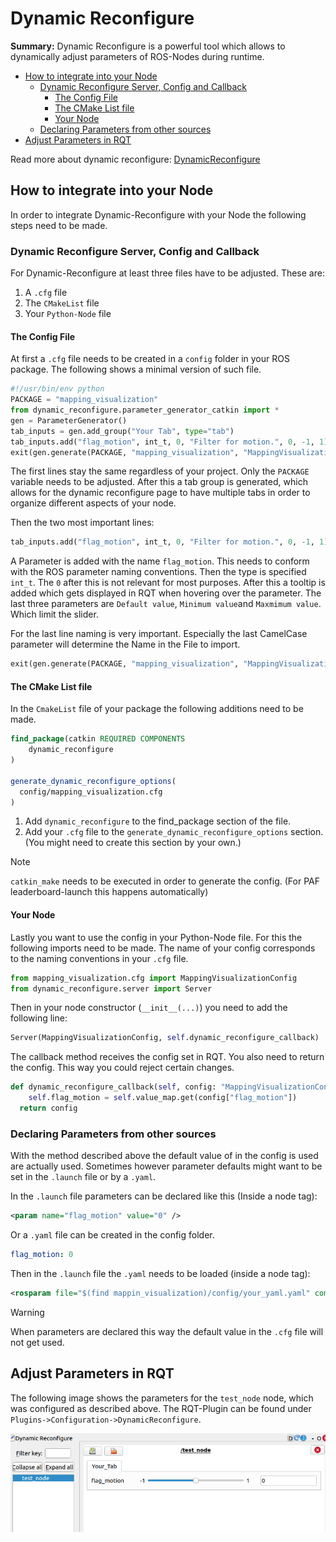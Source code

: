 # Dynamic Reconfigure

**Summary:** Dynamic Reconfigure is a powerful tool which allows to dynamically adjust parameters of ROS-Nodes during runtime.

- [How to integrate into your Node](#how-to-integrate-into-your-node)
  - [Dynamic Reconfigure Server, Config and Callback](#dynamic-reconfigure-server-config-and-callback)
    - [The Config File](#the-config-file)
    - [The CMake List file](#the-cmake-list-file)
    - [Your Node](#your-node)
  - [Declaring Parameters from other sources](#declaring-parameters-from-other-sources)
- [Adjust Parameters in RQT](#adjust-parameters-in-rqt)

Read more about dynamic reconfigure: [DynamicReconfigure](https://wiki.ros.org/dynamic_reconfigure/Tutorials/HowToWriteYourFirstCfgFile/catkin)

## How to integrate into your Node

In order to integrate Dynamic-Reconfigure with your Node the following steps need to be made.

### Dynamic Reconfigure Server, Config and Callback

For Dynamic-Reconfigure at least three files have to be adjusted. These are:

 1. A `.cfg` file
 2. The `CMakeList` file
 3. Your `Python-Node` file

#### The Config File

At first a `.cfg` file needs to be created in a `config` folder in your ROS package.
The following shows a minimal version of such file.

```python
#!/usr/bin/env python
PACKAGE = "mapping_visualization"
from dynamic_reconfigure.parameter_generator_catkin import *
gen = ParameterGenerator()
tab_inputs = gen.add_group("Your Tab", type="tab")
tab_inputs.add("flag_motion", int_t, 0, "Filter for motion.", 0, -1, 1)
exit(gen.generate(PACKAGE, "mapping_visualization", "MappingVisualization"))
```

The first lines stay the same regardless of your project. Only the `PACKAGE` variable needs to be adjusted.
After this a tab group is generated, which allows for the dynamic reconfigure page to have multiple tabs in order to organize different aspects of your node.

Then the two most important lines:

```python
tab_inputs.add("flag_motion", int_t, 0, "Filter for motion.", 0, -1, 1)
```

A Parameter is added with the name `flag_motion`. This needs to conform with the ROS parameter naming conventions. Then the type is specified `int_t`. The `0` after this is not relevant for most purposes. After this a tooltip is added which gets displayed in RQT when hovering over the parameter.
The last three parameters are `Default value`, `Minimum value`and `Maxmimum value`. Which limit the slider.

For the last line naming is very important. Especially the last CamelCase parameter will determine the Name in the File to import.

```python
exit(gen.generate(PACKAGE, "mapping_visualization", "MappingVisualization"))
```

#### The CMake List file

In the `CmakeList` file of your package the following additions need to be made.

```cmake
find_package(catkin REQUIRED COMPONENTS
    dynamic_reconfigure
)

generate_dynamic_reconfigure_options(
  config/mapping_visualization.cfg
)
```

1. Add `dynamic_reconfigure` to the find_package section of the file.
2. Add your `.cfg` file to the `generate_dynamic_reconfigure_options` section. (You might need to create this section by your own.)

> [!NOTE]
> `catkin_make` needs to be executed in order to generate the config.
> (For PAF leaderboard-launch this happens automatically)

#### Your Node

Lastly you want to use the config in your Python-Node file. For this the following imports need to be made. The name of your config corresponds to the naming conventions in your `.cfg` file.

```python
from mapping_visualization.cfg import MappingVisualizationConfig
from dynamic_reconfigure.server import Server
```

Then in your node constructor (`__init__(...)`) you need to add the following line:

```python
Server(MappingVisualizationConfig, self.dynamic_reconfigure_callback)
```

The callback method receives the config set in RQT. You also need to return the config.
This way you could reject certain changes.

```python
def dynamic_reconfigure_callback(self, config: "MappingVisualizationConfig", level):
    self.flag_motion = self.value_map.get(config["flag_motion"])
  return config
```

### Declaring Parameters from other sources

With the method described above the default value of in the config is used are actually used.
Sometimes however parameter defaults might want to be set in the `.launch` file or by a `.yaml`.

In the `.launch` file parameters can be declared like this (Inside a node tag):

```xml
<param name="flag_motion" value="0" />
```

Or a `.yaml` file can be created in the config folder.

```yaml
flag_motion: 0
```

Then in the `.launch` file the `.yaml` needs to be loaded (inside a node tag):

```xml
<rosparam file="$(find mappin_visualization)/config/your_yaml.yaml" command="load" />
```

> [!WARNING]
> When parameters are declared this way the default value in the `.cfg` file will not get used.

## Adjust Parameters in RQT

The following image shows the parameters for the `test_node` node, which was configured as described above. The RQT-Plugin can be found under `Plugins->Configuration->DynamicReconfigure`.

![rqtimage](../assets/general/rqt.png)
